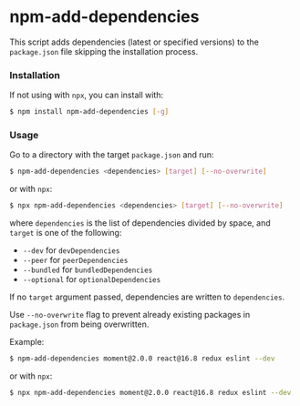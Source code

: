 # npm-add-dependencies

This script adds dependencies (latest or specified versions) to the `package.json` file skipping the installation process.

### Installation

If not using with `npx`, you can install with:

```sh
$ npm install npm-add-dependencies [-g]
```

### Usage

Go to a directory with the target `package.json` and run:

```sh
$ npm-add-dependencies <dependencies> [target] [--no-overwrite]
```

or with `npx`:

```sh
$ npx npm-add-dependencies <dependencies> [target] [--no-overwrite]
```

where `dependencies` is the list of dependencies divided by space, and `target` is one of the following:
* `--dev` for `devDependencies`
* `--peer` for `peerDependencies`
* `--bundled` for `bundledDependencies`
* `--optional` for `optionalDependencies`

If no `target` argument passed, dependencies are written to `dependencies`.

Use `--no-overwrite` flag to prevent already existing packages in `package.json` from being overwritten.

Example:

```sh
$ npm-add-dependencies moment@2.0.0 react@16.8 redux eslint --dev
```

or with `npx`:

```sh
$ npx npm-add-dependencies moment@2.0.0 react@16.8 redux eslint --dev
```
